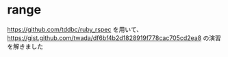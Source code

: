 # range

https://github.com/tddbc/ruby_rspec
を用いて、
https://gist.github.com/twada/df6bf4b2d1828919f778cac705cd2ea8
の演習を解きました

